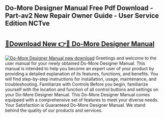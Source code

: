## Do-More Designer Manual Free Pdf Download - Part-av2 New Repair Owner Guide - User Service Edition NCTve

# <h2><a href="http://bc22990.oget.top/?id=Do-More+Designer+Manual">🔗Download New 👉🔴 Do-More Designer Manual</a></h2>

[![Do-More Designer Manual new download](https://i.imgur.com/5g1atiW.png)](http://bc22990.oget.top/?id=Do-More+Designer+Manual)
Greetings and welcome to the user manual for your newly obtained Do-More Designer Manual. This manual is intended to help you become an expert user of your product by providing a detailed explanation of its features, functions, and benefits. You will find step-by-step instructions for installation, usage, maintenance, and troubleshooting. Familiarize with Controls Before you begin, familiarize yourself with the location and function of all control buttons and settings on your Do-More Designer Manual. This Do-More Designer Manual comes equipped with a comprehensive set of features to meet your diverse needs. Your Satisfaction is Guaranteed Do-More Designer Manual. We stand behind the quality of our products and services.
